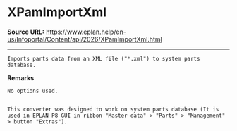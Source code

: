# XPamImportXml

**Source URL:** https://www.eplan.help/en-us/Infoportal/Content/api/2026/XPamImportXml.html

---

```
Imports parts data from an XML file ("*.xml") to system parts database.

```

**Remarks**

```
No options used.


This converter was designed to work on system parts database (It is used in EPLAN P8 GUI in ribbon "Master data" > "Parts" > "Management" > button "Extras").

```